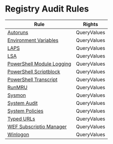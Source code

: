 # Registry Audit Rules

| Rule | Rights |
|----------|--------|
| [Autoruns](autoruns.md) | QueryValues |
| [Environment Variables](environment_variables.md) | QueryValues |
| [LAPS](laps.md) | QueryValues |
| [LSA](lsa.md) | QueryValues |
| [PowerShell Module Logging](powershell_module_logging.md) | QueryValues |
| [PowerShell Scriptblock](powershell_scriptblock.md) | QueryValues |
| [PowerShell Transcript](powershell_transcript.md) | QueryValues |
| [RunMRU](runmru.md) | QueryValues |
| [Sysmon](sysmon.md) | QueryValues |
| [System Audit](system_audit.md) | QueryValues |
| [System Policies](system_policies.md) | QueryValues |
| [Typed URLs](typed_urls.md) | QueryValues |
| [WEF Subscriptio Manager](wef_subscription_maager.md) | QueryValues |
| [Winlogon](winlogon.md) | QueryValues |